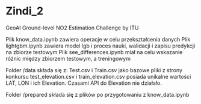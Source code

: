 # Zindi_2
GeoAI Ground-level NO2 Estimation Challenge by ITU

Plik know_data.ipynb zawiera operacje w celu przekształcenia danych
Plik lightgbm.ipynb zawiera model lgb i proces nauki, walidacji i zapisu predykcji na zbiorze testowym
Plik see_differences.ipynb miał na celu wskazanie różnic między zbiorzem testowym, a treningowym

Folder /data składa się z:
Test.csv i Train.csv jako bazowe pliki z strony konkursu
test_elevation.csv i train_elevation.csv posiada unikalne wartości LAT, LON i ich Elevation. 
Czasami API do Elevation nie działało.

Folder /prepared składa się z plików po przygotowaniu z know_data.ipynb
